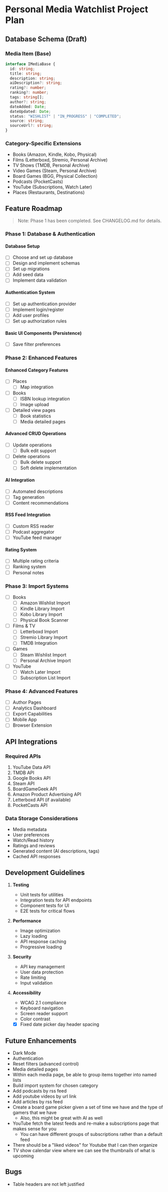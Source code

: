 # Personal Media Watchlist Project Plan

## Database Schema (Draft)

### Media Item (Base)

```typescript
interface IMediaBase {
  id: string;
  title: string;
  description: string;
  aiDescription?: string;
  rating?: number;
  ranking?: number;
  tags: string[];
  author?: string;
  dateAdded: Date;
  dateUpdated: Date;
  status: "WISHLIST" | "IN_PROGRESS" | "COMPLETED";
  source: string;
  sourceUrl?: string;
}
```

### Category-Specific Extensions

- Books (Amazon, Kindle, Kobo, Physical)
- Films (Letterboxd, Stremio, Personal Archive)
- TV Shows (TMDB, Personal Archive)
- Video Games (Steam, Personal Archive)
- Board Games (BGG, Physical Collection)
- Podcasts (PocketCasts)
- YouTube (Subscriptions, Watch Later)
- Places (Restaurants, Destinations)

## Feature Roadmap

> Note: Phase 1 has been completed. See CHANGELOG.md for details.

### Phase 1: Database & Authentication

#### Database Setup

- [ ] Choose and set up database
- [ ] Design and implement schemas
- [ ] Set up migrations
- [ ] Add seed data
- [ ] Implement data validation

#### Authentication System

- [ ] Set up authentication provider
- [ ] Implement login/register
- [ ] Add user profiles
- [ ] Set up authorization rules

#### Basic UI Components (Persistence)

- [ ] Save filter preferences

### Phase 2: Enhanced Features

#### Enhanced Category Features

- [ ] Places
  - [ ] Map integration
- [ ] Books
  - [ ] ISBN lookup integration
  - [ ] Image upload
- [ ] Detailed view pages
  - [ ] Book statistics
  - [ ] Media detailed pages

#### Advanced CRUD Operations

- [ ] Update operations
  - [ ] Bulk edit support
- [ ] Delete operations
  - [ ] Bulk delete support
  - [ ] Soft delete implementation

#### AI Integration

- [ ] Automated descriptions
- [ ] Tag generation
- [ ] Content recommendations

#### RSS Feed Integration

- [ ] Custom RSS reader
- [ ] Podcast aggregator
- [ ] YouTube feed manager

#### Rating System

- [ ] Multiple rating criteria
- [ ] Ranking system
- [ ] Personal notes

### Phase 3: Import Systems

- [ ] Books
  - [ ] Amazon Wishlist Import
  - [ ] Kindle Library Import
  - [ ] Kobo Library Import
  - [ ] Physical Book Scanner
- [ ] Films & TV
  - [ ] Letterboxd Import
  - [ ] Stremio Library Import
  - [ ] TMDB Integration
- [ ] Games
  - [ ] Steam Wishlist Import
  - [ ] Personal Archive Import
- [ ] YouTube
  - [ ] Watch Later Import
  - [ ] Subscription List Import

### Phase 4: Advanced Features

- [ ] Author Pages
- [ ] Analytics Dashboard
- [ ] Export Capabilities
- [ ] Mobile App
- [ ] Browser Extension

## API Integrations

### Required APIs

1. YouTube Data API
2. TMDB API
3. Google Books API
4. Steam API
5. BoardGameGeek API
6. Amazon Product Advertising API
7. Letterboxd API (if available)
8. PocketCasts API

### Data Storage Considerations

- Media metadata
- User preferences
- Watch/Read history
- Ratings and reviews
- Generated content (AI descriptions, tags)
- Cached API responses

## Development Guidelines

1. **Testing**

   - Unit tests for utilities
   - Integration tests for API endpoints
   - Component tests for UI
   - E2E tests for critical flows

2. **Performance**

   - Image optimization
   - Lazy loading
   - API response caching
   - Progressive loading

3. **Security**

   - API key management
   - User data protection
   - Rate limiting
   - Input validation

4. **Accessibility**
   - WCAG 2.1 compliance
   - Keyboard navigation
   - Screen reader support
   - Color contrast
   - [x] Fixed date picker day header spacing

## Future Enhancements

- Dark Mode
- Authentication
- Reset filters (advanced control)
- Media detailed pages
- Within each media page, be able to group items together into named lists
- Build import system for chosen category
- Add podcasts by rss feed
- Add youtube videos by url link
- Add articles by rss feed
- Create a board game picker given a set of time we have and the type of gamers that we have
  - Also, this might be great with AI as well
- YouTube fetch the latest feeds and re-make a subscriptions page that makes sense for you
  - You can have different groups of subscriptions rather than a default feed
- There should be a "liked videos" for Youtube that I can then organize
- TV show calendar view where we can see the thumbnails of what is upcoming

## Bugs

- Table headers are not left justified
